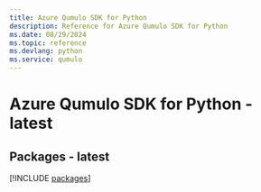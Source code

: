 ```yaml
---
title: Azure Qumulo SDK for Python
description: Reference for Azure Qumulo SDK for Python
ms.date: 08/29/2024
ms.topic: reference
ms.devlang: python
ms.service: qumulo
---
```

# Azure Qumulo SDK for Python - latest
## Packages - latest
[!INCLUDE [packages](qumulo-index.md)]